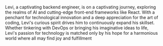 Levi, a captivating backend engineer, is on a captivating journey, exploring the realms of AI and cutting-edge front-end frameworks like React. With a penchant for technological innovation and a deep appreciation for the art of coding, Levi's curious spirit drives him to continuously expand his skillset. Whether tinkering with DevOps or bringing his imaginative ideas to life, Levi's passion for technology is matched only by his hope for a harmonious world where all may find joy and fulfillment